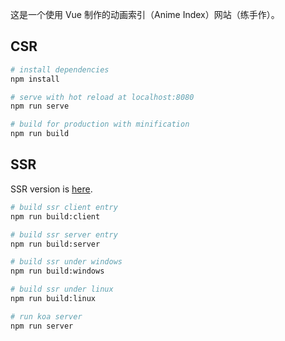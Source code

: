 
这是一个使用 Vue 制作的动画索引（Anime Index）网站（练手作）。  

## CSR

``` bash
# install dependencies
npm install

# serve with hot reload at localhost:8080
npm run serve

# build for production with minification
npm run build
```
## SSR
SSR version is [here](https://github.com/nekolr/anime-index/tree/ssr).  

```bash
# build ssr client entry
npm run build:client

# build ssr server entry
npm run build:server

# build ssr under windows
npm run build:windows

# build ssr under linux
npm run build:linux

# run koa server
npm run server
```
